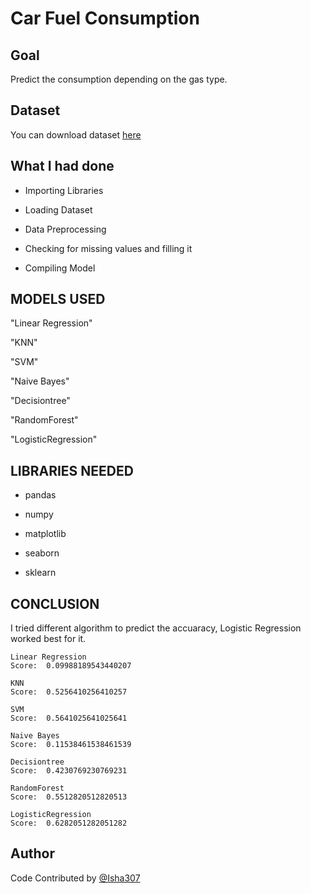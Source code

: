 # Car Fuel Consumption

## Goal

Predict the consumption depending on the gas type.

## Dataset

You can download dataset [here](https://www.kaggle.com/anderas/car-consume)

## What I had done

* Importing Libraries

* Loading Dataset

* Data Preprocessing

* Checking for missing values and filling it

* Compiling Model

## MODELS USED 

"Linear Regression"

"KNN"
    
"SVM" 

"Naive Bayes"

"Decisiontree"

"RandomForest"

"LogisticRegression" 

## LIBRARIES NEEDED

* pandas

* numpy

* matplotlib

* seaborn

* sklearn

## CONCLUSION 

I tried different algorithm to predict the accuaracy, Logistic Regression worked best for it.

```
Linear Regression
Score:  0.09988189543440207

KNN
Score:  0.5256410256410257

SVM
Score:  0.5641025641025641

Naive Bayes
Score:  0.11538461538461539

Decisiontree
Score:  0.4230769230769231

RandomForest
Score:  0.5512820512820513

LogisticRegression
Score:  0.6282051282051282
```

## Author

Code Contributed by [@Isha307](https://github.com/Isha307)
